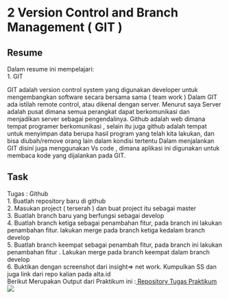 <h1>2 Version Control and Branch Management ( GIT )</h1>
<div>
<h2>Resume</h2>
Dalam resume ini mempelajari:</br>
1. GIT </br>
</div>
<p>GIT adalah version control system yang digunakan developer untuk mengembangkan software secara bersama sama ( team work ) Dalam GIT ada istilah remote control, atau dikenal dengan server. Menurut saya Server adalah pusat dimana semua perangkat dapat berkomunikasi dan menjadikan server sebagai pengendalinya. Github adalah web dimana tempat programer berkomunikasi , selain itu juga github adalah tempat untuk menyimpan data berupa hasil program yang telah kita lakukan, dan bisa diubah/remove orang lain dalam kondisi tertentu Dalam menjalankan GIT disini juga menggunakan Vs code , dimana aplikasi ini digunakan untuk membaca kode yang dijalankan pada GIT.</p>
<h2>Task</h2>
<div>
Tugas : Github </br>
1. Buatlah repository baru di github </br>
2. Masukan project ( terserah ) dan buat project itu sebagai master </br>
3. Buatlah branch baru yang berfungsi sebagai develop </br>
4. Buatlah branch ketiga sebagai penambahan fitur, pada branch ini lakukan penambahan fitur. lakukan merge pada branch ketiga kedalam branch develop </br>
5. Buatlah branch keempat sebagai penambah fitur, pada branch ini lakukan penambahan fitur . Lakukan merge pada branch keempat dalam branch develop </br>
6. Buktikan dengan screenshot dari insight=> net work. Kumpulkan SS dan juga link dari repo kalian pada alta.id
</div>
Berikut Merupakan Output dari Praktikum ini :<a href="https://github.com/Raflyrd/Vuejs_RaflyRahmatDani"> Repository Tugas Praktikum </a></br>
<img src="Screenshoot Insight.png"/>

